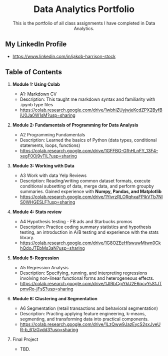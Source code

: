 # <center> Data Analytics Portfolio </center>
<center> This is the portfolio of all class assignments I have completed in Data Analytics. </center> 


## My LinkedIn Profile
- https://www.linkedin.com/in/jakob-harrison-stock
## Table of Contents
1. **Module 1: Using Colab**
   - A1: Markdown CV
   - Description: This taught me markdown syntax and familiarity with .ipynb type files
   - https://colab.research.google.com/drive/1wbhiZUyjwjeKcdZPX2ByfBjU0Ja0W1sM?usp=sharing
   
2. **Module 2: Fundamentals of Programming for Data Analysis**
   - A2 Programming Fundamentals
   - Description: Learned the basics of Python (data types, conditional statements, loops, functions) 
   - https://colab.research.google.com/drive/1GFFBG-GfhHLnFY_13F4-xegF0Oj9vTlL?usp=sharing
   
3. **Module 3: Working with Data**
   - A3 Work with data Yelp Reviews
   - Description: Reading/writing common dataset formats, execute conditional subsetting of data, merge data, and perform groupby summaries. Gained experience with **Numpy, Pandas, and Matplotlib**
   - https://colab.research.google.com/drive/1YivrzRLORqhxaFPlkVTb7NlS0WHGESLF?usp=sharing
  
4. **Module 4: Stats review**
   - A4 Hypothesis testing - FB ads and Starbucks promos
   - Description: Practice coding summary statistics and hypothesis testing, an introduction in A/B testing and experience with the stats library.
   - https://colab.research.google.com/drive/1G8OZEeHfswuwMtwn0CkhQdoJTEbMs3aN?usp=sharing

5. **Module 5: Regression**
   - A5 Regression Analysis
   - Description: Specifying, running, and interpreting regressions involving non-linear functional forms and heterogeneous effects. 
   - https://colab.research.google.com/drive/1JIRbCgiYkU2E6qcyYsS1JTpmvRo-jFsS?usp=sharing

6. **Module 6: Clustering and Segmentation**
   - A6 Segmentation (retail transactions and behavioral segmentation)
   - Description: Practing applying feature engineering, k-means, segmenting, and transforming data into practical components. 
   - https://colab.research.google.com/drive/1LzQww9JazEycS2sxJyeUR-b_61zGvdd3?usp=sharing
   
 7. Final Project
      - TBD.
   

  

